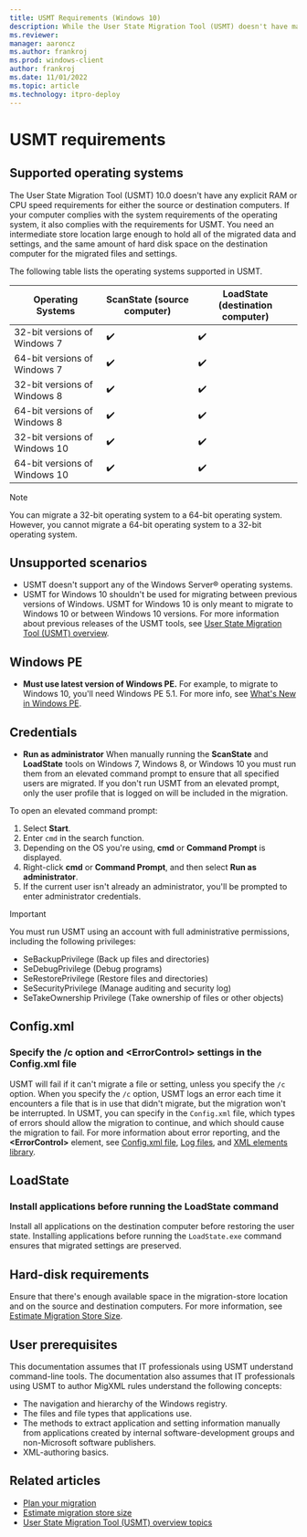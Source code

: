 ```yaml
---
title: USMT Requirements (Windows 10)
description: While the User State Migration Tool (USMT) doesn't have many requirements, these tips and tricks can help smooth the migration process.
ms.reviewer: 
manager: aaroncz
ms.author: frankroj
ms.prod: windows-client
author: frankroj
ms.date: 11/01/2022
ms.topic: article
ms.technology: itpro-deploy
---
```


# USMT requirements

## Supported operating systems

The User State Migration Tool (USMT) 10.0 doesn't have any explicit RAM or CPU speed requirements for either the source or destination computers. If your computer complies with the system requirements of the operating system, it also complies with the requirements for USMT. You need an intermediate store location large enough to hold all of the migrated data and settings, and the same amount of hard disk space on the destination computer for the migrated files and settings.

The following table lists the operating systems supported in USMT.

|Operating Systems|ScanState (source computer)|LoadState (destination computer)|
|--- |--- |--- |
|32-bit versions of Windows 7|✔️|✔️|
|64-bit versions of Windows 7|✔️|✔️|
|32-bit versions of Windows 8|✔️|✔️|
|64-bit versions of Windows 8|✔️|✔️|
|32-bit versions of Windows 10|✔️|✔️|
|64-bit versions of Windows 10|✔️|✔️|

> [!NOTE]
> You can migrate a 32-bit operating system to a 64-bit operating system. However, you cannot migrate a 64-bit operating system to a 32-bit operating system.

## Unsupported scenarios

- USMT doesn't support any of the Windows Server® operating systems.
- USMT for Windows 10 shouldn't be used for migrating between previous versions of Windows. USMT for Windows 10 is only meant to migrate to Windows 10 or between Windows 10 versions. For more information about previous releases of the USMT tools, see [User State Migration Tool (USMT) overview](/previous-versions/windows/hh825227(v=win.10)).

## Windows PE

- **Must use latest version of Windows PE.** For example, to migrate to Windows 10, you'll need Windows PE 5.1. For more info, see [What's New in Windows PE](/windows-hardware/manufacture/desktop/whats-new-in-windows-pe-s14).

## Credentials

- **Run as administrator**
    When manually running the **ScanState** and **LoadState** tools on Windows 7, Windows 8, or Windows 10 you must run them from an elevated command prompt to ensure that all specified users are migrated. If you don't run USMT from an elevated prompt, only the user profile that is logged on will be included in the migration.

To open an elevated command prompt:

1. Select **Start**.
2. Enter `cmd` in the search function.
3. Depending on the OS you're using, **cmd** or **Command Prompt** is displayed.
4. Right-click **cmd** or **Command Prompt**, and then select **Run as administrator**.
5. If the current user isn't already an administrator, you'll be prompted to enter administrator credentials.

> [!IMPORTANT]
> You must run USMT using an account with full administrative permissions, including the following privileges:
>
> - SeBackupPrivilege (Back up files and directories)
> - SeDebugPrivilege (Debug programs)
> - SeRestorePrivilege (Restore files and directories)
> - SeSecurityPrivilege (Manage auditing and security log)
> - SeTakeOwnership Privilege (Take ownership of files or other objects)

## Config.xml

### Specify the /c option and &lt;ErrorControl&gt; settings in the Config.xml file

USMT will fail if it can't migrate a file or setting, unless you specify the `/c` option. When you specify the `/c` option, USMT logs an error each time it encounters a file that is in use that didn't migrate, but the migration won't be interrupted. In USMT, you can specify in the `Config.xml` file, which types of errors should allow the migration to continue, and which should cause the migration to fail. For more information about error reporting, and the **&lt;ErrorControl&gt;** element, see [Config.xml file](usmt-configxml-file.md#errorcontrol), [Log files](usmt-log-files.md), and [XML elements library](usmt-xml-elements-library.md).

## LoadState

### Install applications before running the LoadState command

Install all applications on the destination computer before restoring the user state. Installing applications before running the `LoadState.exe` command ensures that migrated settings are preserved.

## Hard-disk requirements

Ensure that there's enough available space in the migration-store location and on the source and destination computers. For more information, see [Estimate Migration Store Size](usmt-estimate-migration-store-size.md).

## User prerequisites

This documentation assumes that IT professionals using USMT understand command-line tools. The documentation also assumes that IT professionals using USMT to author MigXML rules understand the following concepts:

- The navigation and hierarchy of the Windows registry.
- The files and file types that applications use.
- The methods to extract application and setting information manually from applications created by internal software-development groups and non-Microsoft software publishers.
- XML-authoring basics.

## Related articles

- [Plan your migration](usmt-plan-your-migration.md)
- [Estimate migration store size](usmt-estimate-migration-store-size.md)
- [User State Migration Tool (USMT) overview topics](usmt-topics.md)
